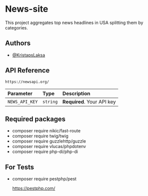 # News-site

This project  aggregates top news headlines in USA splitting them by categories.


## Authors

- [@KristapsLaksa](https://github.com/KristapsLaksa)



## API Reference


```http
https://newsapi.org/
```

| Parameter | Type     | Description                |
| :-------- | :------- | :------------------------- |
| `NEWS_API_KEY` | `string` | **Required**. Your API key |





## Required packages

- composer require nikic/fast-route
-   composer require twig/twig
-  composer require guzzlehttp/guzzle
-  composer require vlucas/phpdotenv
-  composer require php-di/php-di


## For Tests

- composer require pestphp/pest

  https://pestphp.com/
